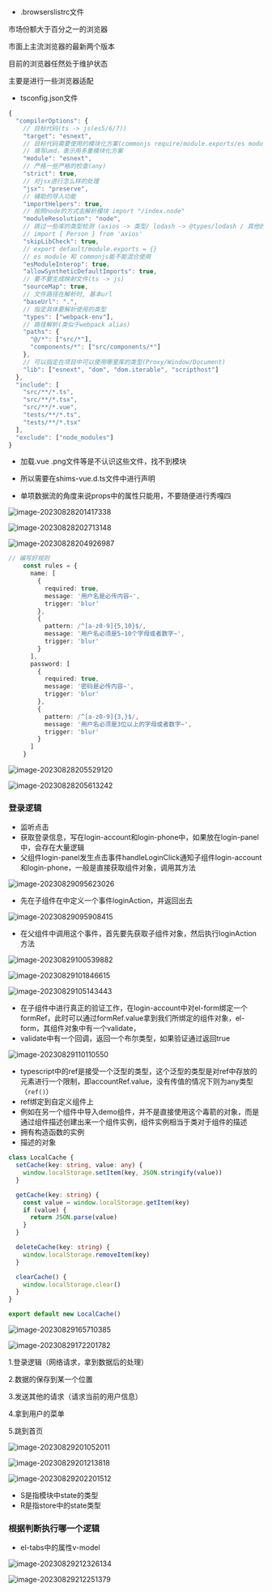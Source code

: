 + .browserslistrc文件

市场份额大于百分之一的浏览器

市面上主流浏览器的最新两个版本

目前的浏览器任然处于维护状态

主要是进行一些浏览器适配

+ tsconfig.json文件

```ts
{
  "compilerOptions": {
    // 目标代码(ts -> js(es5/6/7))
    "target": "esnext",
    // 目标代码需要使用的模块化方案(commonjs require/module.exports/es module import/export)
    // 填写umd，表示用多重模块化方案
    "module": "esnext",
    // 严格一些严格的检查(any)
    "strict": true,
    // 对jsx进行怎么样的处理
    "jsx": "preserve",
    // 辅助的导入功能
    "importHelpers": true,
    // 按照node的方式去解析模块 import "/index.node"
    "moduleResolution": "node",
    // 跳过一些库的类型检测 (axios -> 类型/ lodash -> @types/lodash / 其他的第三方)
    // import { Person } from 'axios'
    "skipLibCheck": true,
    // export default/module.exports = {}
    // es module 和 commonjs能不能混合使用
    "esModuleInterop": true,
    "allowSyntheticDefaultImports": true,
    // 要不要生成映射文件(ts -> js)
    "sourceMap": true,
    // 文件路径在解析时, 基本url
    "baseUrl": ".",
    // 指定具体要解析使用的类型
    "types": ["webpack-env"],
    // 路径解析(类似于webpack alias)
    "paths": {
      "@/*": ["src/*"],
      "components/*": ["src/components/*"]
    },
    // 可以指定在项目中可以使用哪里库的类型(Proxy/Window/Document)
    "lib": ["esnext", "dom", "dom.iterable", "scripthost"]
  },
  "include": [
    "src/**/*.ts",
    "src/**/*.tsx",
    "src/**/*.vue",
    "tests/**/*.ts",
    "tests/**/*.tsx"
  ],
  "exclude": ["node_modules"]
}

```

+ 加载.vue .png文件等是不认识这些文件，找不到模块
+ 所以需要在shims-vue.d.ts文件中进行声明



+ 单项数据流的角度来说props中的属性只能用，不要随便进行秀嘎四

![image-20230828201417338](https://raw.githubusercontent.com/krystalkrystaljj/myimg/main/image-20230828201417338.png)



![image-20230828202713148](https://raw.githubusercontent.com/krystalkrystaljj/myimg/main/image-20230828202713148.png)



![image-20230828204926987](https://raw.githubusercontent.com/krystalkrystaljj/myimg/main/image-20230828204926987.png)



```ts
// 编写好规则
    const rules = {
      name: [
        {
          required: true,
          message: '用户名是必传内容~',
          trigger: 'blur'
        },
        {
          pattern: /^[a-z0-9]{5,10}$/,
          message: '用户名必须是5~10个字母或者数字~',
          trigger: 'blur'
        }
      ],
      password: [
        {
          required: true,
          message: '密码是必传内容~',
          trigger: 'blur'
        },
        {
          pattern: /^[a-z0-9]{3,}$/,
          message: '用户名必须是3位以上的字母或者数字~',
          trigger: 'blur'
        }
      ]
    }
```



![image-20230828205529120](https://raw.githubusercontent.com/krystalkrystaljj/myimg/main/image-20230828205529120.png)



![image-20230828205613242](https://raw.githubusercontent.com/krystalkrystaljj/myimg/main/image-20230828205613242.png)



### 登录逻辑

+ 监听点击
+ 获取登录信息，写在login-account和login-phone中，如果放在login-panel中，会存在大量逻辑
+ 父组件login-panel发生点击事件handleLoginClick通知子组件login-account和login-phone，一般是直接获取组件对象，调用其方法

![image-20230829095623026](https://raw.githubusercontent.com/krystalkrystaljj/myimg/main/image-20230829095623026.png)

+ 先在子组件在中定义一个事件loginAction，并返回出去

![image-20230829095908415](https://raw.githubusercontent.com/krystalkrystaljj/myimg/main/image-20230829095908415.png)

+ 在父组件中调用这个事件，首先要先获取子组件对象，然后执行loginAction方法

![image-20230829100539882](https://raw.githubusercontent.com/krystalkrystaljj/myimg/main/image-20230829100539882.png)

![image-20230829101846615](https://raw.githubusercontent.com/krystalkrystaljj/myimg/main/image-20230829101846615.png)



![image-20230829105143443](https://raw.githubusercontent.com/krystalkrystaljj/myimg/main/image-20230829105143443.png)



+ 在子组件中进行真正的验证工作，在login-account中对el-form绑定一个formRef，此时可以通过formRef.value拿到我们所绑定的组件对象，el-form，其组件对象中有一个validate，
+ validate中有一个回调，返回一个布尔类型，如果验证通过返回true

![image-20230829110110550](https://raw.githubusercontent.com/krystalkrystaljj/myimg/main/image-20230829110110550.png)



+ typescript中的ref是接受一个泛型的类型，这个泛型的类型是对ref中存放的元素进行一个限制，即accountRef.value，没有传值的情况下则为any类型（`ref()`）
+ ref绑定到自定义组件上
+ 例如在另一个组件中导入demo组件，并不是直接使用这个毒箭的对象，而是通过组件描述创建出来一个组件实例，组件实例相当于类对于组件的描述
+ 拥有构造函数的实例
+ 描述的对象



```ts
class LocalCache {
  setCache(key: string, value: any) {
    window.localStorage.setItem(key, JSON.stringify(value))
  }

  getCache(key: string) {
    const value = window.localStorage.getItem(key)
    if (value) {
      return JSON.parse(value)
    }
  }

  deleteCache(key: string) {
    window.localStorage.removeItem(key)
  }

  clearCache() {
    window.localStorage.clear()
  }
}

export default new LocalCache()
```



![image-20230829165710385](https://raw.githubusercontent.com/krystalkrystaljj/myimg/main/image-20230829165710385.png)



![image-20230829172201782](https://raw.githubusercontent.com/krystalkrystaljj/myimg/main/image-20230829172201782.png)

1.登录逻辑（网络请求，拿到数据后的处理）

2.数据的保存到某一个位置

3.发送其他的请求（请求当前的用户信息）

4.拿到用户的菜单

5.跳到首页



![image-20230829201052011](https://raw.githubusercontent.com/krystalkrystaljj/myimg/main/image-20230829201052011.png)

![image-20230829201213818](https://raw.githubusercontent.com/krystalkrystaljj/myimg/main/image-20230829201213818.png)



![image-20230829202201512](https://raw.githubusercontent.com/krystalkrystaljj/myimg/main/image-20230829202201512.png)

+ S是指模块中state的类型
+ R是指store中的state类型



### 根据判断执行哪一个逻辑

+ el-tabs中的属性v-model

![image-20230829212326134](https://raw.githubusercontent.com/krystalkrystaljj/myimg/main/image-20230829212326134.png)

![image-20230829212251379](https://raw.githubusercontent.com/krystalkrystaljj/myimg/main/image-20230829212251379.png)